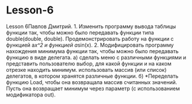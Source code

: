 # Lesson-6
Lesson 6Павлов Дмитрий. 1. Изменить программу вывода таблицы функции так, чтобы можно было передавать функции типа double(double, double).
 Продемонстрировать работу на функции с функцией a*x^2 и функцией a*sin(x).
2. Модифицировать программу нахождения минимума функции так, чтобы можно было
передавать функцию в виде делегата.
а) сделать меню с различными функциями и представить пользователю выбор, для какой
функции и на каком отрезке находить минимум. использовать массив (или список) делегатов,
в котором хранятся различные функции.
б) *Переделать функцию Load, чтобы она возвращала массив считанных значений. Пусть она
возвращает минимум через параметр (с использованием модификатора out).
